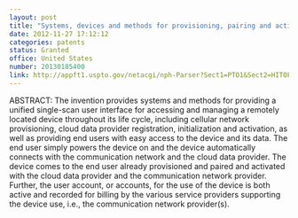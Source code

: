 ```yaml
---
layout: post
title: "Systems, devices and methods for provisioning, pairing and activating a newly manufactured device for automatic joining of customer's network"
date: 2012-11-27 17:12:12
categories: patents
status: Granted
office: United States
number: 20130185400
link: http://appft1.uspto.gov/netacgi/nph-Parser?Sect1=PTO1&Sect2=HITOFF&d=PG01&p=1&u=/netahtml/PTO/srchnum.html&r=1&f=G&l=50&s1=20130185400.PGNR.
---
```


ABSTRACT: The invention provides systems and methods for providing a unified single-scan user interface for accessing and managing a remotely located device throughout its life cycle, including cellular network provisioning, cloud data provider registration, initialization and activation, as well as providing end users with easy access to the device and its data. The end user simply powers the device on and the device automatically connects with the communication network and the cloud data provider. The device comes to the end user already provisioned and paired and activated with the cloud data provider and the communication network provider. Further, the user account, or accounts, for the use of the device is both active and recorded for billing by the various service providers supporting the device use, i.e., the communication network provider(s).

